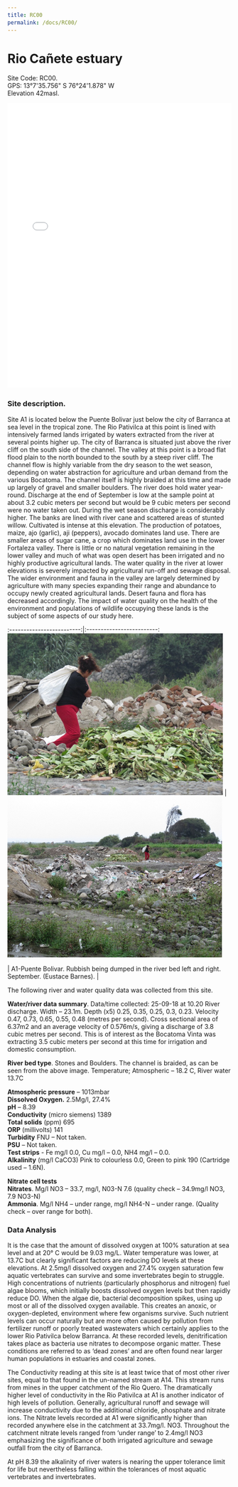 ```yaml
---
title: RC00
permalink: /docs/RC00/
---
```

# Rio Cañete estuary

Site Code: RC00.  
GPS: 13°7'35.756" S  76°24'1.878" W   
Elevation 42masl.	

<iframe width="100%" height="640" allowfullscreen style="border-style:none;" src="/assets/pannellum.htm#config=/assets/docs/sites/RC00/multiresolution.json"></iframe>

### Site description.
Site A1 is located below the Puente Bolivar just below the city of Barranca at sea level in the tropical zone. The Rio Pativilca at this point is lined with intensively farmed lands irrigated by waters extracted from the river at several points higher up. The city of Barranca is situated just above the river cliff on the south side of the channel. The valley at this point is a broad flat flood plain to the north bounded to the south by a steep river cliff.  The channel flow is highly variable from the dry season to the wet season, depending on water abstraction for agriculture and urban demand from the various Bocatoma. The channel itself is highly braided at this time and made up largely of gravel and smaller boulders. The river does hold water year-round. Discharge at the end of September is low at the sample point at about 3.2 cubic meters per second but would be 9 cubic meters per second were no water taken out. During the wet season discharge is considerably higher. The banks are lined with river cane and scattered areas of stunted willow. Cultivated is intense at this elevation. The production of potatoes, maize, ajo (garlic), aji (peppers), avocado dominates land use. There are smaller areas of sugar cane, a crop which dominates land use in the lower Fortaleza valley. There is little or no natural vegetation remaining in the lower valley and much of what was open desert has been irrigated and no highly productive agricultural lands. The water quality in the river at lower elevations is severely impacted by agricultural run-off and sewage disposal. The wider environment and fauna in the valley are largely determined by agriculture with many species expanding their range and abundance to occupy newly created agricultural lands. Desert fauna and flora has decreased accordingly. The impact of water quality on the health of the environment and populations of wildlife occupying these lands is the subject of some aspects of our study here.    

:-------------------------:|:-------------------------:
![Measuring river discharge](/assets/docs/sites/RC00/Picture1.png)  |  ![Measuring river discharge](/assets/docs/sites/RC00/Picture2.png)

| A1-Puente Bolivar.  Rubbish being dumped in the river bed left and right. September. (Eustace Barnes). |




The following river and water quality data was collected from this site. 

**Water/river data summary**.  Data/time collected: 25-09-18 at 10.20
River discharge.  Width – 23.1m.  Depth (x5) 0.25, 0.35, 0.25, 0.3, 0.23.  Velocity 0.47, 0.73, 0.65, 0.55, 0.48 (metres per second).  Cross sectional area of 6.37m2 and an average velocity of 0.576m/s, giving a discharge of 3.8 cubic metres per second.  This is of interest as the Bocatoma Vinta was extracting 3.5 cubic meters per second at this time for irrigation and domestic consumption.  

**River bed type**.  Stones and Boulders.  The channel is braided, as can be seen from the above image.
Temperature; Atmospheric – 18.2 C,  River water 13.7C

**Atmospheric pressure** –  1013mbar  
**Dissolved Oxygen.**  2.5Mg/l,   27.4%  
**pH** – 8.39  
**Conductivity** (micro siemens) 1389  
**Total solids** (ppm) 695  
**ORP** (millivolts) 141  
**Turbidity** FNU – Not taken.   
**PSU** – Not taken.  
**Test strips** - Fe mg/l 0.0, Cu mg/l – 0.0, NH4 mg/l – 0.0.  
**Alkalinity** (mg/l CaCO3) Pink to colourless 0.0, Green to pink 190  (Cartridge used – 1.6N).   

**Nitrate cell tests**  
**Nitrates**. Mg/l NO3 – 33.7, mg/l,  N03-N 7.6  (quality check – 34.9mg/l NO3, 7.9 NO3-N)   
**Ammonia**. Mg/l NH4 – under range, mg/l NH4-N – under range. (Quality check – over range for both).

### Data Analysis
It is the case that the amount of dissolved oxygen at 100% saturation at sea level and at 20° C would be 9.03 mg/L. Water temperature was lower, at 13.7C but clearly significant factors are reducing DO levels at these elevations. At 2.5mg/l dissolved oxygen and 27.4% oxygen saturation few aquatic vertebrates can survive and some invertebrates begin to struggle. High concentrations of nutrients (particularly phosphorus and nitrogen) fuel algae blooms, which initially boosts dissolved oxygen levels but then rapidly reduce DO. When the algae die, bacterial decomposition spikes, using up most or all of the dissolved oxygen available. This creates an anoxic, or oxygen-depleted, environment where few organisms survive. Such nutrient levels can occur naturally but are more often caused by pollution from fertilizer runoff or poorly treated wastewaters which certainly applies to the lower Rio Pativilca below Barranca. At these recorded levels, denitrification takes place as bacteria use nitrates to decompose organic matter. These conditions are referred to as ‘dead zones’ and are often found near larger human populations in estuaries and coastal zones. 

The Conductivity reading at this site is at least twice that of most other river sites, equal to that found in the un-named stream at A14. This stream runs from mines in the upper catchment of the Rio Quero. The dramatically higher level of conductivity in the Rio Pativilca at A1 is another indicator of high levels of pollution. Generally, agricultural runoff and sewage will increase conductivity due to the additional chloride, phosphate and nitrate ions. The Nitrate levels recorded at A1 were significantly higher than recorded anywhere else in the catchment at 33.7mg/l. NO3. Throughout the catchment nitrate levels ranged from ‘under range’ to 2.4mg/l NO3 emphasizing the significance of both irrigated agriculture and sewage outfall from the city of Barranca.  

At pH 8.39 the alkalinity of river waters is nearing the upper tolerance limit for life but nevertheless falling within the tolerances of most aquatic vertebrates and invertebrates.  

<div id="graphcomment"></div>
<script type="text/javascript">

  /* - - - CONFIGURATION VARIABLES - - - */

  // make sure the id is yours
  window.gc_params = {
    graphcomment_id: 'cavep-canete',

    // if your website has a fixed header, indicate it's height in pixels
    fixed_header_height: 0,
  };

  /* - - - DON'T EDIT BELOW THIS LINE - - - */

  
  (function() {
    var gc = document.createElement('script'); gc.type = 'text/javascript'; gc.async = true;
    gc.src = 'https://graphcomment.com/js/integration.js?' + Math.round(Math.random() * 1e8);
    (document.getElementsByTagName('head')[0] || document.getElementsByTagName('body')[0]).appendChild(gc);
  })();

</script>